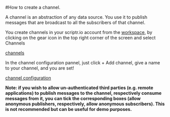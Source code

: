 #How to create a channel.

A channel is an abstraction of any data source. You use it to publish messages that are broadcast to all the subscribers of that channel.

You create channels in your scriptr.io account from the [workspace](https://www.scriptr.io/workspace), by clicking on the gear icon in the top right corner of the screen and select Channels

[channels](./channels.PNG)

In the channel configuration pannel, just click + Add channel, give a name to your channel, and you are set!

[channel configuration](./channel-configuration.PNG)

**Note: if you wish to allow un-authenticated third parties (e.g. remote applications) to publish messages to the channel, respectively consume messages from it, you can tick the corresponding boxes (allow anonymous publishers, respectively, allow anonymous subscribers).
This is not recommended but can be useful for demo purposes.**
